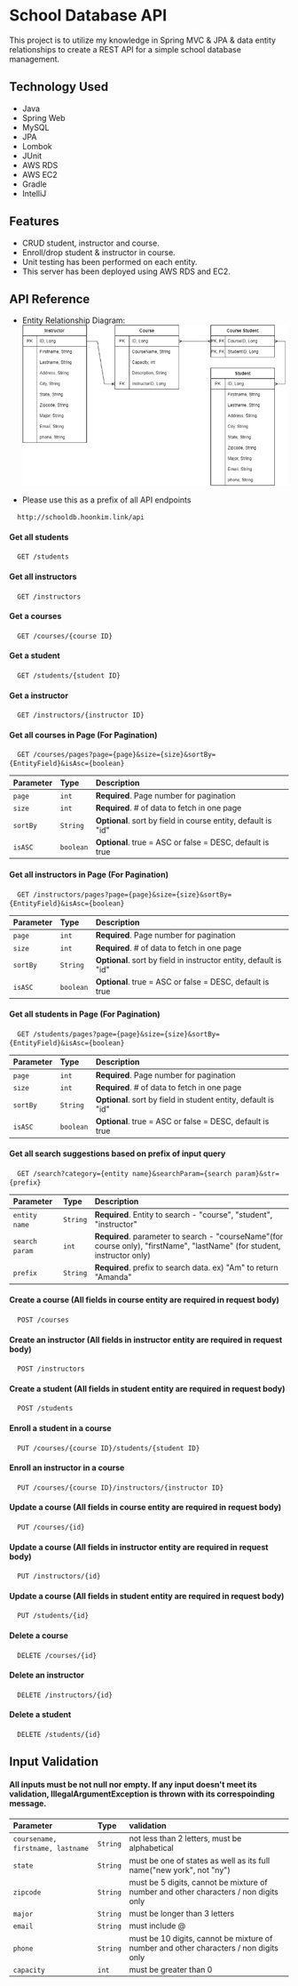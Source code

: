 
# School Database API
This project is to utilize my knowledge in Spring MVC & JPA & data entity relationships to create a REST API for a simple school database management.
 



## Technology Used

- Java 
- Spring Web
- MySQL
- JPA 
- Lombok 
- JUnit 
- AWS RDS 
- AWS EC2
- Gradle
- IntelliJ


## Features

- CRUD student, instructor and course.
- Enroll/drop student & instructor in course.
- Unit testing has been performed on each entity.
- This server has been deployed using AWS RDS and EC2.


## API Reference
- Entity Relationship Diagram:
![App Screenshot](https://github.com/hoon0661/schooldb/blob/main/schooldbERD.png?raw=true)

- Please use this as a prefix of all API endpoints

```http
  http://schooldb.hoonkim.link/api
```

#### Get all students

```http
  GET /students
```

#### Get all instructors

```http
  GET /instructors
```

#### Get a courses

```http
  GET /courses/{course ID}
```

#### Get a student

```http
  GET /students/{student ID}
```

#### Get a instructor

```http
  GET /instructors/{instructor ID}
```

#### Get all courses in Page (For Pagination)

```http
  GET /courses/pages?page={page}&size={size}&sortBy={EntityField}&isAsc={boolean}
```

| Parameter | Type     | Description                       |
| :-------- | :------- | :-------------------------------- |
| `page`      | `int` | **Required**. Page number for pagination |
| `size`      | `int` | **Required**. # of data to fetch in one page |
| `sortBy`      | `String` | **Optional**. sort by field in course entity, default is "id" |
| `isASC`      | `boolean` | **Optional**. true = ASC or false = DESC, default is true |


#### Get all instructors in Page (For Pagination)

```http
  GET /instructors/pages?page={page}&size={size}&sortBy={EntityField}&isAsc={boolean}
```

| Parameter | Type     | Description                       |
| :-------- | :------- | :-------------------------------- |
| `page`      | `int` | **Required**. Page number for pagination |
| `size`      | `int` | **Required**. # of data to fetch in one page |
| `sortBy`      | `String` | **Optional**. sort by field in instructor entity, default is "id" |
| `isASC`      | `boolean` | **Optional**. true = ASC or false = DESC, default is true |


#### Get all students in Page (For Pagination)

```http
  GET /students/pages?page={page}&size={size}&sortBy={EntityField}&isAsc={boolean}
```

| Parameter | Type     | Description                       |
| :-------- | :------- | :-------------------------------- |
| `page`      | `int` | **Required**. Page number for pagination |
| `size`      | `int` | **Required**. # of data to fetch in one page |
| `sortBy`      | `String` | **Optional**. sort by field in student entity, default is "id" |
| `isASC`      | `boolean` | **Optional**. true = ASC or false = DESC, default is true |

#### Get all search suggestions based on prefix of input query

```http
  GET /search?category={entity name}&searchParam={search param}&str={prefix}
```

| Parameter | Type     | Description                       |
| :-------- | :------- | :-------------------------------- |
| `entity name`      | `String` | **Required**. Entity to search - "course", "student", "instructor" |
| `search param`      | `int` | **Required**.  parameter to search - "courseName"(for course only), "firstName", "lastName" (for student, instructor only)|
| `prefix`      | `String` | **Required**. prefix to search data. ex) "Am" to return "Amanda" |


#### Create a course (All fields in course entity are required in request body)

```http
  POST /courses 
```

#### Create an instructor (All fields in instructor entity are required in request body)

```http
  POST /instructors 
```

#### Create a student (All fields in student entity are required in request body)

```http
  POST /students 
```

#### Enroll a student in a course

```http
  PUT /courses/{course ID}/students/{student ID} 
```

#### Enroll an instructor in a course

```http
  PUT /courses/{course ID}/instructors/{instructor ID} 
```

#### Update a course (All fields in course entity are required in request body)

```http
  PUT /courses/{id}
```

#### Update a course (All fields in instructor entity are required in request body)

```http
  PUT /instructors/{id}
```

#### Update a course (All fields in student entity are required in request body)

```http
  PUT /students/{id}
```

#### Delete a course

```http
  DELETE /courses/{id}
```

#### Delete an instructor

```http
  DELETE /instructors/{id}
```

#### Delete a student

```http
  DELETE /students/{id}
```





## Input Validation

#### All inputs must be not null nor empty. If any input doesn't meet its validation, IllegalArgumentException is thrown with its correspoinding message.

| Parameter | Type     | validation                       |
| :-------- | :------- | :-------------------------------- |
| `coursename, firstname, lastname`      | `String` | not less than 2 letters, must be alphabetical |
| `state`      | `String` | must be one of states as well as its full name("new york", not "ny") |
| `zipcode`      | `String` | must be 5 digits, cannot be mixture of number and other characters / non digits only |
| `major`      | `String` | must be longer than 3 letters |
| `email`      | `String` | must include @ |
| `phone`      | `String` | must be 10 digits, cannot be mixture of number and other characters / non digits only |
| `capacity`      | `int` | must be greater than 0 |